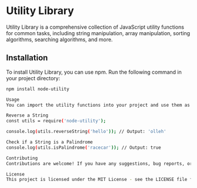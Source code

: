 # Utility Library

Utility Library is a comprehensive collection of JavaScript utility functions for common tasks, including string manipulation, array manipulation, sorting algorithms, searching algorithms, and more.

## Installation

To install Utility Library, you can use npm. Run the following command in your project directory:

```bash
npm install node-utility

Usage
You can import the utility functions into your project and use them as needed. Here are some examples:

Reverse a String
const utils = require('node-utility');

console.log(utils.reverseString('hello')); // Output: 'olleh'

Check if a String is a Palindrome
console.log(utils.isPalindrome('racecar')); // Output: true

Contributing
Contributions are welcome! If you have any suggestions, bug reports, or feature requests, please open an issue or submit a pull request.

License
This project is licensed under the MIT License - see the LICENSE file for details.